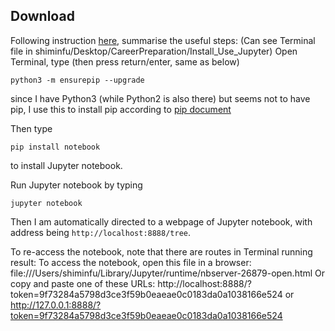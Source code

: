 ## Download
Following instruction [here](https://github.com/jupyter/notebook/blob/master/README.md), summarise the useful steps: 
(Can see Terminal file in shiminfu/Desktop/CareerPreparation/Install_Use_Jupyter)
Open Terminal, type (then press return/enter, same as below)
```
python3 -m ensurepip --upgrade
```
since I have Python3 (while Python2 is also there) but seems not to have pip, 
I use this to install pip according to [pip document](https://pip.pypa.io/en/stable/installation/)

Then type 
```
pip install notebook
```
to install Jupyter notebook. 

Run Jupyter notebook by typing
```
jupyter notebook
```
Then I am automatically directed to a webpage of Jupyter notebook, with address being `http://localhost:8888/tree`. 

To re-access the notebook, note that there are routes in Terminal running result:
To access the notebook, open this file in a browser:
        file:///Users/shiminfu/Library/Jupyter/runtime/nbserver-26879-open.html
    Or copy and paste one of these URLs:
        http://localhost:8888/?token=9f73284a5798d3ce3f59b0eaeae0c0183da0a1038166e524
     or http://127.0.0.1:8888/?token=9f73284a5798d3ce3f59b0eaeae0c0183da0a1038166e524
